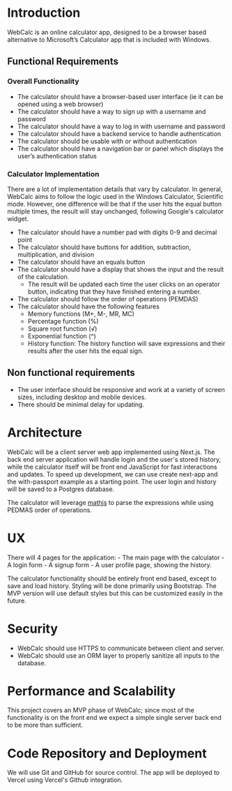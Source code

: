 # Introduction

WebCalc is an online calculator app, designed to be a browser based alternative to Microsoft’s Calculator app that is included with Windows. 

## Functional Requirements

### Overall Functionality
- The calculator should have a browser-based user interface (ie it can be opened using a web
browser)
- The calculator should have a way to sign up with a username and password
- The calculator should have a way to log in with username and password
- The calculator should have a backend service to handle authentication
- The calculator should be usable with or without authentication
- The calculator should have a navigation bar or panel which displays the user’s authentication status

### Calculator Implementation
There are a lot of implementation details that vary by calculator. In general, WebCalc aims to follow the logic used in the Windows Calculator, Scientific mode. However, one difference will be that if the user hits the equal button multiple times, the result will stay unchanged, following Google's calculator widget.

- The calculator should have a number pad with digits 0-9 and decimal point
- The calculator should have buttons for addition, subtraction, multiplication, and division
- The calculator should have an equals button
- The calculator should have a display that shows the input and the result of the calculation.
    - The result will be updated each time the user clicks on an operator button, indicating that they have finished entering a number.
- The calculator should follow the order of operations (PEMDAS)
- The calculator should have the following features
    - Memory functions (M+, M-, MR, MC)
    - Percentage function (%)
    - Square root function (√)
    - Exponential function (^)
    - History function: The history function will save expressions and their results after the user hits the equal sign.

## Non functional requirements

- The user interface should be responsive and work at a variety of screen sizes, including desktop and mobile devices.
- There should be minimal delay for updating.

# Architecture

WebCalc will be a client server web app implemented using Next.js. The back end server application will handle login and the user's stored history, while the calculator itself will be front end JavaScript for fast interactions and updates. To speed up development, we can use create next-app and the with-passport example as a starting point. The user login and history will be saved to a Postgres database.

The calculator will leverage [mathjs](https://mathjs.org/) to parse the expressions while using PEDMAS order of operations.

# UX

There will 4 pages for the application: 
    - The main page with the calculator
    - A login form
    - A signup form
    - A user profile page, showing the history.
    
The calculator functionality should be entirely front end based, except to save and load history. Styling will be done primarily using Bootstrap. The MVP version will use default styles but this can be customized easily in the future.

# Security

- WebCalc should use HTTPS to communicate between client and server.
- WebCalc should use an ORM layer to properly sanitize all inputs to the database.

# Performance and Scalability

This project covers an MVP phase of WebCalc; since most of the functionality is on the front end we expect a simple single server back end to be more than sufficient.

# Code Repository and Deployment

We will use Git and GitHub for source control. The app will be deployed to Vercel using Vercel's Github integration.